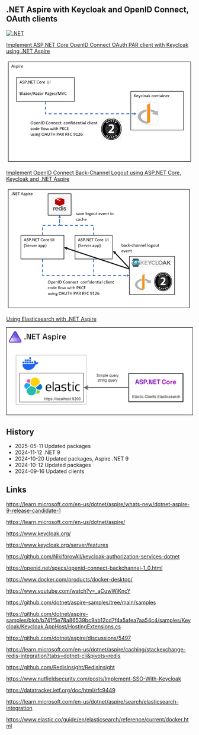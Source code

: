 ## .NET Aspire with Keycloak and OpenID Connect, OAuth clients

[![.NET](https://github.com/damienbod/keycloak-backchannel/actions/workflows/dotnet.yml/badge.svg)](https://github.com/damienbod/keycloak-backchannel/actions/workflows/dotnet.yml)

[Implement ASP.NET Core OpenID Connect OAuth PAR client with Keycloak using .NET Aspire](https://damienbod.com/2024/09/02/implement-asp-net-core-openid-connect-oauth-par-client-with-keycloak-using-net-aspire/)

![Overview](https://github.com/damienbod/keycloak-backchannel/blob/main/images/oauth-par-keycloak_01.png)

[Implement OpenID Connect Back-Channel Logout using ASP.NET Core, Keycloak and .NET Aspire](https://damienbod.com/2024/09/09/implement-openid-connect-back-channel-logout-using-asp-net-core-keycloak-and-net-aspire/)

![Overview](https://github.com/damienbod/keycloak-backchannel/blob/main/images/back-channel-keycloak_01.png)

[Using Elasticsearch with .NET Aspire](https://damienbod.com/2024/09/16/using-elasticsearch-with-net-aspire/)

![Overview](https://github.com/damienbod/keycloak-backchannel/blob/main/images/aspire-elastic.png)

## History

- 2025-05-11 Updated packages
- 2024-11-12 .NET 9
- 2024-10-20 Updated packages, Aspire .NET 9
- 2024-10-12 Updated packages
- 2024-09-16 Updated clients

## Links

https://learn.microsoft.com/en-us/dotnet/aspire/whats-new/dotnet-aspire-9-release-candidate-1

https://learn.microsoft.com/en-us/dotnet/aspire/

https://www.keycloak.org/

https://www.keycloak.org/server/features

https://github.com/NikiforovAll/keycloak-authorization-services-dotnet

https://openid.net/specs/openid-connect-backchannel-1_0.html

https://www.docker.com/products/docker-desktop/

https://www.youtube.com/watch?v=_aCuwWiKncY

https://github.com/dotnet/aspire-samples/tree/main/samples

https://github.com/dotnet/aspire-samples/blob/b741f5e78a86539bc9ab12cd7f4a5afea7aa54c4/samples/Keycloak/Keycloak.AppHost/HostingExtensions.cs

https://github.com/dotnet/aspire/discussions/5497

https://learn.microsoft.com/en-us/dotnet/aspire/caching/stackexchange-redis-integration?tabs=dotnet-cli&pivots=redis

https://github.com/RedisInsight/RedisInsight

https://www.nutfieldsecurity.com/posts/Implement-SSO-With-Keycloak

https://datatracker.ietf.org/doc/html/rfc9449

https://learn.microsoft.com/en-us/dotnet/aspire/search/elasticsearch-integration

https://www.elastic.co/guide/en/elasticsearch/reference/current/docker.html